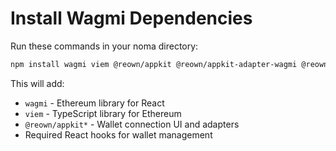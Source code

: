# Install Wagmi Dependencies

Run these commands in your noma directory:

```bash
npm install wagmi viem @reown/appkit @reown/appkit-adapter-wagmi @reown/appkit/react
```

This will add:
- `wagmi` - Ethereum library for React
- `viem` - TypeScript library for Ethereum
- `@reown/appkit*` - Wallet connection UI and adapters
- Required React hooks for wallet management